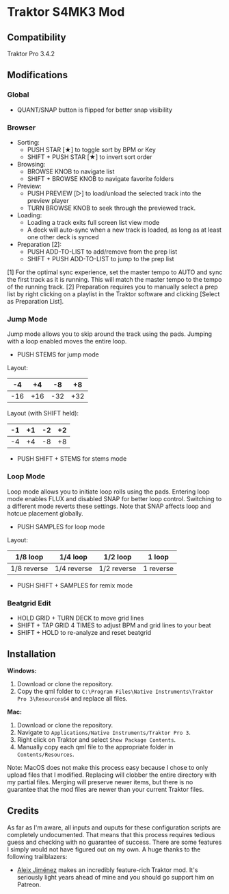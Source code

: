 # Traktor S4MK3 Mod

## Compatibility

Traktor Pro 3.4.2

## Modifications

### Global

- QUANT/SNAP button is flipped for better snap visibility

### Browser

- Sorting:
  - PUSH STAR [★] to toggle sort by BPM or Key
  - SHIFT + PUSH STAR [★] to invert sort order
- Browsing:
  - BROWSE KNOB to navigate list
  - SHIFT + BROWSE KNOB to navigate favorite folders
- Preview:
  - PUSH PREVIEW [▷] to load/unload the selected track into the preview player
  - TURN BROWSE KNOB to seek through the previewed track.
- Loading:
  - Loading a track exits full screen list view mode
  - A deck will auto-sync when a new track is loaded, as long as at least one other deck is synced
- Preparation [2]:
  - PUSH ADD-TO-LIST to add/remove from the prep list
  - SHIFT + PUSH ADD-TO-LIST to jump to the prep list

[1] For the optimal sync experience, set the master tempo to AUTO and sync the first track as it is running. This will match the master tempo to the tempo of the running track.
[2] Preparation requires you to manually select a prep list by right clicking on a playlist in the Traktor software and clicking [Select as Preparation List].

### Jump Mode

Jump mode allows you to skip around the track using the pads. Jumping with a loop enabled moves the entire loop.

- PUSH STEMS for jump mode

Layout:

|  -4 |  +4 |  -8 |  +8 |
|-----|-----|-----|-----|
| -16 | +16 | -32 | +32 |

Layout (with SHIFT held):

| -1 | +1 | -2 | +2 |
|----|----|----|----|
| -4 | +4 | -8 | +8 |

- PUSH SHIFT + STEMS for stems mode

### Loop Mode

Loop mode allows you to initiate loop rolls using the pads. Entering loop mode enables FLUX and disabled SNAP for better loop control. Switching to a different mode reverts these settings. Note that SNAP affects loop and hotcue placement globally.

- PUSH SAMPLES for loop mode

Layout:

| 1/8 loop    | 1/4 loop    | 1/2 loop    | 1 loop    |
|-------------|-------------|-------------|-----------|
| 1/8 reverse | 1/4 reverse | 1/2 reverse | 1 reverse |

- PUSH SHIFT + SAMPLES for remix mode

### Beatgrid Edit

- HOLD GRID + TURN DECK to move grid lines
- SHIFT + TAP GRID 4 TIMES to adjust BPM and grid lines to your beat
- SHIFT + HOLD to re-analyze and reset beatgrid

## Installation

**Windows:**

1. Download or clone the repository.
2. Copy the qml folder to `C:\Program Files\Native Instruments\Traktor Pro 3\Resources64` and replace all files.

**Mac:**

1. Download or clone the repository.
2. Navigate to `Applications/Native Instruments/Traktor Pro 3`.
3. Right click on Traktor and select `Show Package Contents`.
4. Manually copy each qml file to the appropriate folder in `Contents/Resources`.

Note: MacOS does not make this process easy because I chose to only upload files that I modified. Replacing will clobber the entire directory with my partial files. Merging will preserve newer items, but there is no guarantee that the mod files are newer than your current Traktor files.

## Credits

As far as I'm aware, all inputs and ouputs for these configuration scripts are completely undocumented. That means that this process requires tedious guess and checking with no guarantee of success. There are some features I simply would not have figured out on my own. A huge thanks to the following trailblazers:

- [Aleix Jiménez](https://www.patreon.com/supremeedition) makes an incredibly feature-rich Traktor mod. It's seriously light years ahead of mine and you should go support him on Patreon.
